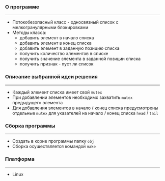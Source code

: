 ### О программе
---
- Потокобезопасный класс - односвязный список с мелкогранулярными блокировками
- Методы класса:
	- добавить элемент в начало списка
	- добавить элемент в конец списка
	- добавить элемент в заданную позицию списка
	- получить количество элементов в списке
	- получить значение элемента в заданной позиции списка
	- получить признак - пуст ли список


### Описание выбранной идеи решения
---
- Каждый элемент списка имеет свой `mutex`
- При добавлении элементов необходимо захватить `mutex` предыдущего элемента
- Для добавления элементов в начало / конец списка предусмотрены отдельные `mutex` для указателей на начало / конец списка `head` / `tail`


### Сборка программы
---
- Создать в корне программы папку `obj`
- Сборка осуществляется командой `make`


### Платформа
---
- Linux
